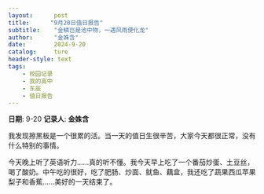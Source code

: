```yaml
---
layout:      post
title:      "9月20日值日报告"
subtitle:    "金鳞岂是池中物，一遇风雨便化龙"
author:      "金姝含"
date:        2024-9-20
catalog:     ture
header-style: text
tags: 
    - 校园记录
    - 我的高中
    - 东辰
    - 值日报告
---
```


**日期**: 9-20
**记录人**: **金姝含**

我发现擦黑板是一个很累的活。当一天的值日生很辛苦，大家今天都很正常，没有什么特别的事情。

今天晚上听了英语听力......真的听不懂。我今天早上吃了一个番茄炒蛋、土豆丝，喝了酸奶。中午吃的很好，吃了肥肠、炒面、鱿鱼、藕盒，我还吃了蔬果西瓜苹果梨子和香蕉......美好的一天结束了。
